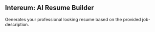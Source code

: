## Intereum: AI Resume Builder
Generates your professional looking resume based on the provided job-description.